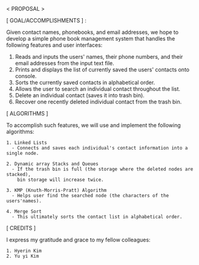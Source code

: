 < PROPOSAL >


[ GOAL/ACCOMPLISHMENTS ] : 
  
  Given contact names, phonebooks, and email addresses, we hope to
  develop a simple phone book management system that handles the following features and
  user interfaces:

  1. Reads and inputs the users' names, their phone numbers, and their email addresses 
     from the input text file.
  2. Prints and displays the list of currently saved the users' contacts onto console.
  3. Sorts the currently saved contacts in alphabetical order.
  4. Allows the user to search an individual contact throughout the list.
  5. Delete an individual contact (saves it into trash bin).
  6. Recover one recently deleted individual contact from the trash bin.


[ ALGORITHMS ]
  
  To accomplish such features, we will use and implement the following algorithms:
  
    1. Linked Lists
      - Connects and saves each individual's contact information into a single node.
 
    2. Dynamic array Stacks and Queues
      - If the trash bin is full (the storage where the deleted nodes are stacked), 
        bin storage will increase twice.
      
    3. KMP (Knuth-Morris-Pratt) Algorithm
      - Helps user find the searched node (the characters of the users'names).
      
    4. Merge Sort
      - This ultimately sorts the contact list in alphabetical order.


[ CREDITS ]
  
  I express my gratitude and grace to my fellow colleagues:
    
    1. Hyerin Kim
    2. Yu yi Kim
    
    
 

